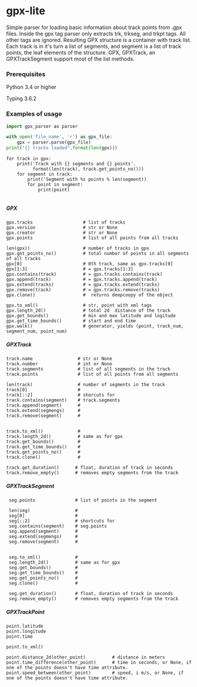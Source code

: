# gpx-lite

Simple parser for  loading basic information about track points from .gpx files.
Inside the gpx tag parser only extracts trk, trkseg, and trkpt tags.
All other tags are ignored.
Resulting GPX structure is a container with track list. Each track is in it's turn a list of segments, and segment is
a list of track points, the leaf elements of the structure.
GPX, GPXTrack, an GPXTrackSegment support most of the list methods.


### Prerequisites
Python 3.4 or higher

Typing 3.6.2


### Examples of usage
```python
import gpx_parser as parser

with open('file_name', 'r') as gpx_file:
    gpx = parser.parse(gpx_file)
print("{} tracks loaded".format(len(gpx)))
```

```
for track in gpx:
    print('Track with {} segments and {} points'.
          format(len(track), track.get_points_no()))
    for segment in track:
        print('Segment with %s points % len(segment))
        for point in segment:
            print(point)
            
```
##### GPX
  
```
gpx.tracks                   # list of tracks
gpx.version                  # str or None
gpx.creator                  # str or None
gpx.points                   # list of all points from all tracks

len(gpx))                    # number of tracks in gpx
gpx.get_points_no()          # total number of points in all segments of all tracks
gpx[0]                       # 0th track, same as gpx.tracks[0]
gpx[1:3]                     # = gpx.tracks[1:3]
gpx.contains(track)          # = gpx.tracks.contains(track)
gpx.append(track)            # = gpx.tracks.append(track)
gpx.extend(tracks)           # = gpx.tracks.extend(tracks)
gpx.remove(track)            # = gpx.tracks.remove(tracks)
gpx.clone()                  #  returns deepcoopy of the object   

gpx.to_xml()                 # str, point with xml tags
gpx.length_2d()              # total 2d  distance of the track
gpx.get_bounds()             # min and max latitude and logitude
gpx.get_time_bounds()        # start and end time
gpx.walk()                   # generator, yields (point, track_num, segment_num, point_num)

```
##### GPXTrack
 ```
 track.name                 # str or None
 track.number               # int or None
 track.segments             # list of all segments in the track
 track.points               # list of all points from all segments
 
 len(track)                 # number of segments in the track
 track[0]                   #
 track[::2]                 # shorcuts for
 track.contains(segment)    # track.segments
 track.append(segment)      #
 track.extend(segmengs)     #
 track.remove(segment)      #

 
 track.to_xml()             #
 track.length_2d()          # same as for gpx
 track.get_bounds()         #
 track.get_time_bounds()    #
 track.get_points_no()      #
 track.clone()              #
 
 track.get_duration()      # float, duration of track in seconds
 track.remove_empty()      # removes empty segments from the track
 
```
##### GPXTrackSegment

```
 seg.points               # list of points in the segment

 len(seg)                 # 
 seg[0]                   #
 seg[::2]                 # shortcuts for
 seg.contains(segment)    # seg.points
 seg.append(segment)      #
 seg.extend(segmengs)     #
 seg.remove(segment)      #

 
 seg.to_xml()             #
 seg.length_2d()          # same as for gpx
 seg.get_bounds()         #
 seg.get_time_bounds()    #
 seg.get_points_no()      #
 seg.clone()              # 
 
 seg.get_duration()       # float, duration of track in seconds
 seg.remove_empty()       # removes empty segments from the track

```
 ##### GPXTrackPoint
 ```
 point.latitude         
 point.longitude        
 point.time             
 
 point.to_xml()         
            
 point.distance_2d(other_point)          # distance in meters
 point.time_difference(other_point)      # time in seconds, or None, if one of the points doesn't have time attribute.
 point.speed_between(other_point)        # speed, i m/s, or None, if one of the points doesn't have time attribute.
```
